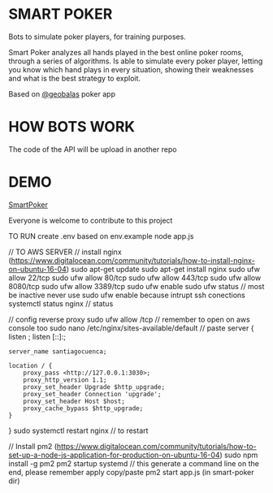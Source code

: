 SMART POKER
===========
Bots to simulate poker players, for training purposes.

Smart Poker analyzes all hands played in the best online poker rooms, through a series of algorithms.
Is able to simulate every poker player, letting you know which hand plays in every situation, showing their weaknesses and what is the best strategy to exploit.

Based on [@geobalas](https://github.com/geobalas/Poker) poker app

HOW BOTS WORK
=============
The code of the API will be upload in another repo

DEMO
====
[SmartPoker](http://santiagocuenca.com/smart-poker)

Everyone is welcome to contribute to this project

TO RUN
create .env based on env.example
node app.js


// TO AWS SERVER
// install nginx
(https://www.digitalocean.com/community/tutorials/how-to-install-nginx-on-ubuntu-16-04)
sudo apt-get update
sudo apt-get install nginx
sudo ufw allow 22/tcp
sudo ufw allow 80/tcp
sudo ufw allow 443/tcp
sudo ufw allow 8080/tcp
sudo ufw allow 3389/tcp
sudo ufw enable
sudo ufw status // most be inactive never use sudo ufw enable because intrupt ssh conections
systemctl status nginx // status

// config reverse proxy
sudo ufw allow <PORT-NODE-APP>/tcp   // remember to open on aws console too
sudo nano /etc/nginx/sites-available/default
  // paste
  server {
    listen <PORT-NODE-APP>;
    listen [::]:<PORT-NODE-APP>;

    server_name santiagocuenca;

    location / {
        proxy_pass <http://127.0.0.1:3030>;
        proxy_http_version 1.1;
        proxy_set_header Upgrade $http_upgrade;
        proxy_set_header Connection 'upgrade';
        proxy_set_header Host $host;
        proxy_cache_bypass $http_upgrade;
    }
  }
sudo systemctl restart nginx // to restart

// Install pm2
(https://www.digitalocean.com/community/tutorials/how-to-set-up-a-node-js-application-for-production-on-ubuntu-16-04)
sudo npm install -g pm2
pm2 startup systemd // this generate a command line on the end, please remember apply copy/paste
pm2 start app.js (in smart-poker dir)
